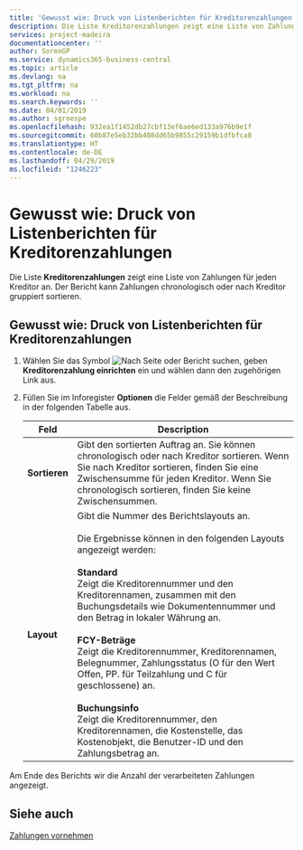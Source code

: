 ```yaml
---
title: 'Gewusst wie: Druck von Listenberichten für Kreditorenzahlungen'
description: Die Liste Kreditorenzahlungen zeigt eine Liste von Zahlungen für jeden Kreditor an. Der Bericht kann Zahlungen chronologisch oder nach Kreditor gruppiert sortieren.
services: project-madeira
documentationcenter: ''
author: SorenGP
ms.service: dynamics365-business-central
ms.topic: article
ms.devlang: na
ms.tgt_pltfrm: na
ms.workload: na
ms.search.keywords: ''
ms.date: 04/01/2019
ms.author: sgroespe
ms.openlocfilehash: 932ea1f1452db27cbf13ef6ae6ed133a976b9e1f
ms.sourcegitcommit: 60b87e5eb32bb408dd65b9855c29159b1dfbfca8
ms.translationtype: HT
ms.contentlocale: de-DE
ms.lasthandoff: 04/29/2019
ms.locfileid: "1246223"
---
```

# <a name="print-vendor-payments-list-reports"></a>Gewusst wie: Druck von Listenberichten für Kreditorenzahlungen
Die Liste **Kreditorenzahlungen** zeigt eine Liste von Zahlungen für jeden Kreditor an. Der Bericht kann Zahlungen chronologisch oder nach Kreditor gruppiert sortieren.  

## <a name="to-print-the-vendor-payments-list-report"></a>Gewusst wie: Druck von Listenberichten für Kreditorenzahlungen  

1.  Wählen Sie das Symbol ![Nach Seite oder Bericht suchen](../../media/ui-search/search_small.png "Symbol Nach Seite oder Bericht suchen"), geben **Kreditorenzahlung einrichten** ein und wählen dann den zugehörigen Link aus.  
2.  Füllen Sie im Inforegister **Optionen** die Felder gemäß der Beschreibung in der folgenden Tabelle aus.  

    |Feld|Description|  
    |---------------------------------|---------------------------------------|  
    |**Sortieren**|Gibt den sortierten Auftrag an. Sie können chronologisch oder nach Kreditor sortieren. Wenn Sie nach Kreditor sortieren, finden Sie eine Zwischensumme für jeden Kreditor. Wenn Sie chronologisch sortieren, finden Sie keine Zwischensummen.|  
    |**Layout**|Gibt die Nummer des Berichtslayouts an.<br /><br /> Die Ergebnisse können in den folgenden Layouts angezeigt werden:<br /><br /> **Standard**<br /> Zeigt die Kreditorennummer und den Kreditorennamen, zusammen mit den Buchungsdetails wie Dokumentennummer und den Betrag in lokaler Währung an.<br /><br /> **FCY-Beträge**<br /> Zeigt die Kreditorennummer, Kreditorennamen, Belegnummer, Zahlungsstatus (O für den Wert Offen, PP. für Teilzahlung und C für geschlossene) an.<br /><br /> **Buchungsinfo**<br /> Zeigt die Kreditorennummer, den Kreditorennamen, die Kostenstelle, das Kostenobjekt, die Benutzer-ID und den Zahlungsbetrag an.|  

 Am Ende des Berichts wir die Anzahl der verarbeiteten Zahlungen angezeigt.  

## <a name="see-also"></a>Siehe auch  
[Zahlungen vornehmen](../../payables-make-payments.md)
